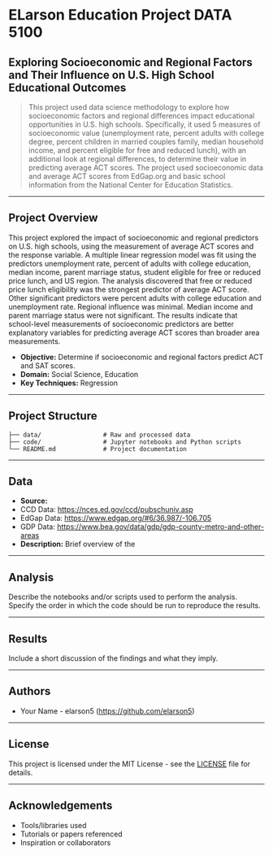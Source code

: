 # ELarson Education Project DATA 5100
## Exploring Socioeconomic and Regional Factors and Their Influence on U.S. High School Educational Outcomes


> This project used data science methodology to explore how socioeconomic factors and regional differences impact educational opportunities in U.S. high schools. Specifically, it used 5 measures of socioeconomic value (unemployment rate, percent adults with college degree, percent children in married couples family, median household income, and percent eligible for free and reduced lunch), with an additional look at regional differences, to determine their value in predicting average ACT scores. The project used socioeconomic data and average ACT scores from EdGap.org and basic school information from the National Center for Education Statistics.

---

## Project Overview

This project explored the impact of socioeconomic and regional predictors on U.S. high schools, using the measurement of average ACT scores and the response variable. A multiple linear regression model was fit using the predictors unemployment rate, percent of adults with college education, median income, parent marriage status, student eligible for free or reduced price lunch, and US region. The analysis discovered that free or reduced price lunch eligibility was the strongest predictor of average ACT score. Other significant predictors were percent adults with college education and unemployment rate. Regional influence was minimal. Median income and parent marriage status were not significant. The results indicate that school-level measurements of socioeconomic predictors are better explanatory variables for predicting average ACT scores than broader area measurements. 

- **Objective:** Determine if socioeconomic and regional factors predict ACT and SAT scores. 
- **Domain:** Social Science, Education
- **Key Techniques:** Regression

---

## Project Structure

```
├── data/                 # Raw and processed data
├── code/                 # Jupyter notebooks and Python scripts
└── README.md             # Project documentation
```

---

## Data

- **Source:**
- CCD Data: https://nces.ed.gov/ccd/pubschuniv.asp
- EdGap Data: https://www.edgap.org/#6/36.987/-106.705
- GDP Data: https://www.bea.gov/data/gdp/gdp-county-metro-and-other-areas
- **Description:** Brief overview of the

---

## Analysis

Describe the notebooks and/or scripts used to perform the analysis. Specify the order in which the code should be run to reproduce the results.

---

## Results

Include a short discussion of the findings and what they imply.

---

## Authors

- Your Name - elarson5 (https://github.com/elarson5)

---

## License

This project is licensed under the MIT License - see the [LICENSE](LICENSE) file for details.

---

## Acknowledgements

- Tools/libraries used
- Tutorials or papers referenced
- Inspiration or collaborators
